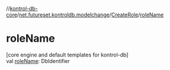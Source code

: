 //[kontrol-db-core](../../../index.md)/[net.futureset.kontroldb.modelchange](../index.md)/[CreateRole](index.md)/[roleName](role-name.md)

# roleName

[core engine and default templates for kontrol-db]\
val [roleName](role-name.md): DbIdentifier
